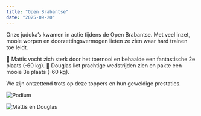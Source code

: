 ```yaml
---
title: "Open Brabantse"
date: "2025-09-20"
---
```


Onze judoka’s kwamen in actie tijdens de Open Brabantse.
Met veel inzet, mooie worpen en doorzettingsvermogen lieten ze zien waar hard trainen toe leidt.

💪 Mattis vocht zich sterk door het toernooi en behaalde een fantastische 2e plaats (-60 kg).
💪 Douglas liet prachtige wedstrijden zien en pakte een mooie 3e plaats (-60 kg).

We zijn ontzettend trots op deze toppers en hun geweldige prestaties.

![Podium](https://scontent-bru2-1.xx.fbcdn.net/v/t51.82787-15/552361855_18418445353104608_3072913284340319111_n.webp?stp=dst-jpg_tt6&_nc_cat=108&ccb=1-7&_nc_sid=127cfc&_nc_ohc=s-icAKbS5egQ7kNvwFxQ2ez&_nc_oc=AdkApjUTyghJpoTerm3ba5QPd6NMwEDabOseCeq-EeVGZm0DsVYYNwmv4Nbpy8IEV3U&_nc_zt=23&_nc_ht=scontent-bru2-1.xx&_nc_gid=ldh5z9FRsUgjfOFYV6Nt3g&oh=00_AfYCEbAXH8gBPfWHJdfkELZc2f2e68ngnojcxNs0OIbQQg&oe=68D5EAF9)

![Mattis en Douglas](https://scontent-bru2-1.xx.fbcdn.net/v/t51.82787-15/551970299_18418445362104608_3870502631841954282_n.webp?stp=dst-jpg_tt6&_nc_cat=100&ccb=1-7&_nc_sid=127cfc&_nc_ohc=gvegw40RDIsQ7kNvwFJRQR4&_nc_oc=AdnfLQE0LmpKI0upWKeXAR5pvggdrt4LElPJpza7nsDeNYT4TQAkI0qbMUJy2RnEbLc&_nc_zt=23&_nc_ht=scontent-bru2-1.xx&_nc_gid=qGbxhGcJU-fE4jbIFeP8bA&oh=00_AfYuDwrmNtXIhxZZvSUBL2DEurDNPRGMYujavcm-aX45Ag&oe=68D5DA42)
